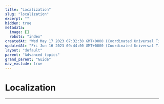 ```yaml
---
title: "Localization"
slug: "localization"
excerpt: ""
hidden: true
metadata: 
  image: []
  robots: "index"
createdAt: "Wed May 17 2023 07:32:30 GMT+0000 (Coordinated Universal Time)"
updatedAt: "Fri Jun 16 2023 09:44:00 GMT+0000 (Coordinated Universal Time)"
layout: "default"
parent: "Advanced topics"
grand_parent: "Guide"
nav_exclude: true
---
```

# Localization 
*** 
